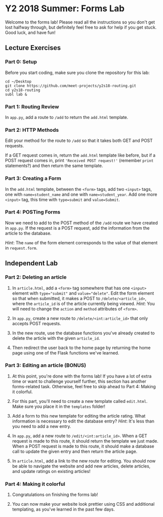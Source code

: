 # Y2 2018 Summer: Forms Lab

Welcome to the forms lab! Please read all the instructions so you don't
get lost halfway through, but definitely feel free to ask for help if you
get stuck. Good luck, and have fun!

## Lecture Exercises

### Part 0: Setup

Before you start coding, make sure you clone the repository for this lab:
```
cd ~/Desktop
git clone https://github.com/meet-projects/y2s18-routing.git
cd y2s18-routing
subl lab &
```

### Part 1: Routing Review

In `app.py`, add a route to `/add` to return the `add.html` template.

### Part 2: HTTP Methods

Edit your method for the route to `/add` so that it takes both GET and
POST requests.

If a GET request comes in, return the `add.html` template like before,
but if a POST request comes in, print `'Received POST request!'`
(remember `print` statements?) and then return the same template.

### Part 3: Creating a Form

In the `add.html` template, between the `<form>` tags, add two `<input>`
tags, one with `name=student_name` and one with `name=student_year`.
Add one more `<input>` tag, this time with `type=submit` and `value=Submit`.

### Part 4: POSTing Forms

Now we need to add to the POST method of the `/add` route we have created
in `app.py`. If the request is a POST request, add the information from
the article to the database.

*Hint*: The `name` of the form element corresponds to the value of that
element in `request.form`.

## Independent Lab


### Part 2: Deleting an article

1. In `article.html`, add a `<form>` tag somewhere that has one `<input>`
element with `type="submit"` and `value="delete"`. Edit the form element
so that when submitted, it makes a POST to `/delete/<article_id>`, where
the `article_id` is of the article currently being viewed. *Hint*: You
will need to change the `action` and `method` attributes of `<form>`.

2. In `app.py`, create a new route to `/delete/<int:article_id>` that
only accepts POST requests.

3. In the new route, use the database functions you've already created to
delete the article with the given `article_id`.

4. Then redirect the user back to the home page by returning the home page
using one of the Flask functions we've learned.

### Part 3: Editing an article (BONUS)

1. At this point, you're done with the forms lab! If you have a lot of
extra time or want to challenge yourself further, this section
has another forms-related task. Otherwise, feel free to skip ahead to
Part 4: Making it colorful.

2. For this part, you'll need to create a new template called `edit.html`.
Make sure you place it in the `templates` folder!

3. Add a form to this new template for editing the article rating. What
information is necessary to edit the database entry? *Hint*: It's less than
you need to add a new entry.

4. In `app.py`, add a new route to `/edit/<int:article_id>`. When a GET
request is made to this route, it should return the template we just made.
When a POST request is made to this route, it should make a database call
to update the given entry and then return the article page.

5. In `article.html`, add a link to the new route for editing. You should now
be able to navigate the website and add new articles, delete articles, and
update ratings on existing articles!

### Part 4: Making it colorful

1. Congratulations on finishing the forms lab!

2. You can now make your website look prettier using CSS and additional
templating, as you've learned in the past few days.
